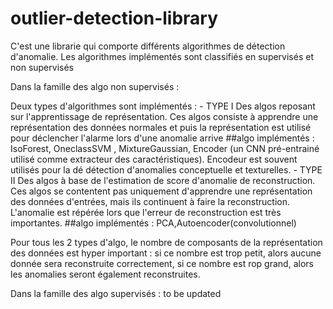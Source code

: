 # outlier-detection-library

C'est une librarie qui comporte différents algorithmes de détection d'anomalie. Les algorithmes implémentés sont classifiés en supervisés et non supervisés

Dans la famille des algo non supervisés :

Deux types d'algorithmes sont implémentés :
	- TYPE I 
	  Des algos reposant sur l'apprentissage de représentation. Ces algos consiste à apprendre une représentation des données normales et puis la représentation est utilisé 
	  pour déclencher l'alarme lors d'une anomalie arrive
		##algo implémentés : IsoForest, OneclassSVM , MixtureGaussian, Encoder (un CNN pré-entrainé utilisé comme extracteur des caractéristiques). Encodeur est souvent utilisés pour la dé
		  détection d'anomalies conceptuelle et texturelles.
	- TYPE II 
	  Des algos à base de l'estimation de score d'anomalie de reconstruction. Ces algos se contentent pas uniquement d'apprendre une représentation des données d'entrées, mais 
	  ils continuent à faire la reconstruction. L'anomalie est répérée lors que l'erreur de reconstruction est très importantes.
		##algo implémentés : PCA,Autoencoder(convolutionnel)

Pour tous les 2 types d'algo, le nombre de composants de la représentation des données est hyper important : si ce nombre est trop petit, alors aucune donnée sera reconstruite correctement,
si ce nombre est rop grand, alors les anomalies seront également reconstruites.

		
Dans la famille des algo  supervisés :  to be updated
